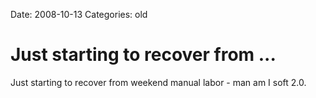 Date: 2008-10-13
Categories: old

# Just starting to recover from ...

Just starting to recover from weekend manual labor - man am I soft 2.0.
